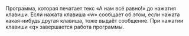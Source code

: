 Программа, которая печатает текс «А нам всё равно!»
до нажатия клавиши. Если нажата клавиша «w» сообщает об этом,
если нажата какая-нибудь другая клавиша, тоже выдаёт сообщение.
При нажатии клавиши «q» завершается работа программы.